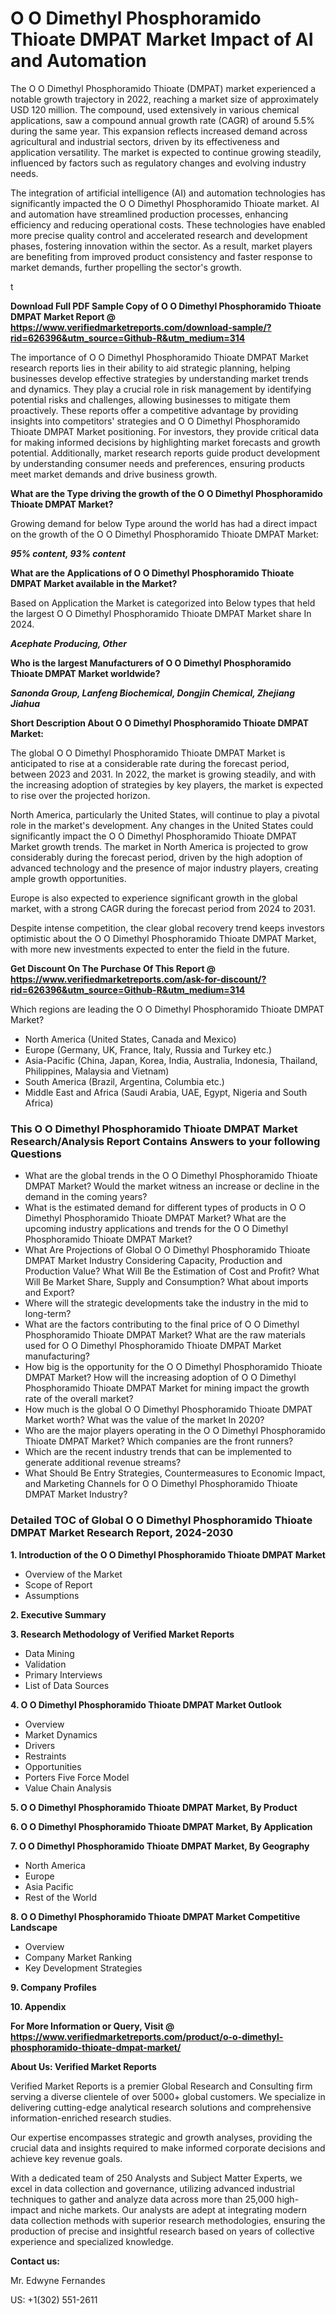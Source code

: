 <meta name="title" content="Global  O O Dimethyl Phosphoramido Thioate DMPAT Market Impact of AI and Automation"><meta name="description" content="  The O O Dimethyl Phosphoramido Thioate (DMPAT) market experienced a notable growth trajectory in 2022, reaching a market size of approximately USD 120 million. The c"><meta name="title" content=" O O Dimethyl Phosphoramido Thioate DMPAT Market Size, Share, Scope, Trends, Growth, Opportunities, Analysis, Forecast"> <h1>O O Dimethyl Phosphoramido Thioate DMPAT Market Impact of AI and Automation</h1> <p>The O O Dimethyl Phosphoramido Thioate (DMPAT) market experienced a notable growth trajectory in 2022, reaching a market size of approximately USD 120 million. The compound, used extensively in various chemical applications, saw a compound annual growth rate (CAGR) of around 5.5% during the same year. This expansion reflects increased demand across agricultural and industrial sectors, driven by its effectiveness and application versatility. The market is expected to continue growing steadily, influenced by factors such as regulatory changes and evolving industry needs.</p> <p>The integration of artificial intelligence (AI) and automation technologies has significantly impacted the O O Dimethyl Phosphoramido Thioate market. AI and automation have streamlined production processes, enhancing efficiency and reducing operational costs. These technologies have enabled more precise quality control and accelerated research and development phases, fostering innovation within the sector. As a result, market players are benefiting from improved product consistency and faster response to market demands, further propelling the sector's growth.</p> t</p><p id="" class=""><strong>Download Full PDF Sample Copy of O O Dimethyl Phosphoramido Thioate DMPAT Market Report @ <a href="https://www.verifiedmarketreports.com/download-sample/?rid=626396&utm_source=Github-R&utm_medium=314" target="_blank">https://www.verifiedmarketreports.com/download-sample/?rid=626396&utm_source=Github-R&utm_medium=314</a></strong></p><p>The importance of&nbsp;O O Dimethyl Phosphoramido Thioate DMPAT Market research reports lies in their ability to aid strategic planning, helping businesses develop effective strategies by understanding market trends and dynamics. They play a crucial role in risk management by identifying potential risks and challenges, allowing businesses to mitigate them proactively. These reports offer a competitive advantage by providing insights into competitors' strategies and O O Dimethyl Phosphoramido Thioate DMPAT Market positioning. For investors, they provide critical data for making informed decisions by highlighting market forecasts and growth potential. Additionally, market research reports guide product development by understanding consumer needs and preferences, ensuring products meet market demands and drive business growth.</p><p><strong>What are the&nbsp;Type driving the growth of the O O Dimethyl Phosphoramido Thioate DMPAT Market?</strong></p><p id="" class="">Growing demand for below Type around the world has had a direct impact on the growth of the O O Dimethyl Phosphoramido Thioate DMPAT Market:</p><em><strong>95% content, 93% content</strong></em></p><strong>What are the&nbsp;Applications&nbsp;of O O Dimethyl Phosphoramido Thioate DMPAT Market available in the Market?</strong></p><p id="" class="">Based on Application the Market is categorized into Below types that held the largest O O Dimethyl Phosphoramido Thioate DMPAT Market share In 2024.</p><em><strong>Acephate Producing, Other</strong></em></p><strong>Who is the largest Manufacturers of O O Dimethyl Phosphoramido Thioate DMPAT Market worldwide?</strong></p><p><em><strong>Sanonda Group, Lanfeng Biochemical, Dongjin Chemical, Zhejiang Jiahua</strong></em></p><p id="" class=""><strong>Short Description About O O Dimethyl Phosphoramido Thioate DMPAT Market:</strong></p><p>The global O O Dimethyl Phosphoramido Thioate DMPAT Market is anticipated to rise at a considerable rate during the forecast period, between 2023 and 2031. In 2022, the market is growing steadily, and with the increasing adoption of strategies by key players, the market is expected to rise over the projected horizon.</p><p>North America, particularly the United States, will continue to play a pivotal role in the market's development. Any changes in the United States could significantly impact the O O Dimethyl Phosphoramido Thioate DMPAT Market growth trends. The market in North America is projected to grow considerably during the forecast period, driven by the high adoption of advanced technology and the presence of major industry players, creating ample growth opportunities.</p><p>Europe is also expected to experience significant growth in the global market, with a strong CAGR during the forecast period from 2024 to 2031.</p><p>Despite intense competition, the clear global recovery trend keeps investors optimistic about the O O Dimethyl Phosphoramido Thioate DMPAT Market, with more new investments expected to enter the field in the future.</p><p id="" class=""><strong>Get Discount On The Purchase Of This Report @ <a href="https://www.verifiedmarketreports.com/ask-for-discount/?rid=626396&utm_source=Github-R&utm_medium=314" target="_blank">https://www.verifiedmarketreports.com/ask-for-discount/?rid=626396&utm_source=Github-R&utm_medium=314</a></strong></p>Which regions are leading the O O Dimethyl Phosphoramido Thioate DMPAT Market?</p><ul><li>North America (United States, Canada and Mexico)</li><li>Europe (Germany, UK, France, Italy, Russia and Turkey etc.)</li><li>Asia-Pacific (China, Japan, Korea, India, Australia, Indonesia, Thailand, Philippines, Malaysia and Vietnam)</li><li>South America (Brazil, Argentina, Columbia etc.)</li><li>Middle East and Africa (Saudi Arabia, UAE, Egypt, Nigeria and South Africa)</li></ul><h3 id="" class="">This O O Dimethyl Phosphoramido Thioate DMPAT Market Research/Analysis Report Contains Answers to your following Questions</h3><ul><li>What are the global trends in the O O Dimethyl Phosphoramido Thioate DMPAT Market? Would the market witness an increase or decline in the demand in the coming years?</li><li>What is the estimated demand for different types of products in O O Dimethyl Phosphoramido Thioate DMPAT Market? What are the upcoming industry applications and trends for the O O Dimethyl Phosphoramido Thioate DMPAT Market?</li><li>What Are Projections of Global O O Dimethyl Phosphoramido Thioate DMPAT Market Industry Considering Capacity, Production and Production Value? What Will Be the Estimation of Cost and Profit? What Will Be Market Share, Supply and Consumption? What about imports and Export?</li><li>Where will the strategic developments take the industry in the mid to long-term?</li><li>What are the factors contributing to the final price of O O Dimethyl Phosphoramido Thioate DMPAT Market? What are the raw materials used for O O Dimethyl Phosphoramido Thioate DMPAT Market manufacturing?</li><li>How big is the opportunity for the O O Dimethyl Phosphoramido Thioate DMPAT Market? How will the increasing adoption of O O Dimethyl Phosphoramido Thioate DMPAT Market for mining impact the growth rate of the overall market?</li><li>How much is the global O O Dimethyl Phosphoramido Thioate DMPAT Market worth? What was the value of the market In 2020?</li><li>Who are the major players operating in the O O Dimethyl Phosphoramido Thioate DMPAT Market? Which companies are the front runners?</li><li>Which are the recent industry trends that can be implemented to generate additional revenue streams?</li><li>What Should Be Entry Strategies, Countermeasures to Economic Impact, and Marketing Channels for O O Dimethyl Phosphoramido Thioate DMPAT Market Industry?</li></ul><h3 id="" class="">Detailed TOC of Global O O Dimethyl Phosphoramido Thioate DMPAT Market Research Report, 2024-2030</h3><p id="" class=""><strong>1. Introduction of the O O Dimethyl Phosphoramido Thioate DMPAT Market</strong></p><ul><li>Overview of the Market</li><li>Scope of Report</li><li>Assumptions</li></ul><p id="" class=""><strong>2. Executive Summary</strong></p><p id="" class=""><strong>3. Research Methodology of Verified Market Reports</strong></p><ul><li>Data Mining</li><li>Validation</li><li>Primary Interviews</li><li>List of Data Sources</li></ul><p id="" class=""><strong>4. O O Dimethyl Phosphoramido Thioate DMPAT Market Outlook</strong></p><ul><li>Overview</li><li>Market Dynamics</li><li>Drivers</li><li>Restraints</li><li>Opportunities</li><li>Porters Five Force Model</li><li>Value Chain Analysis</li></ul><p id="" class=""><strong>5. O O Dimethyl Phosphoramido Thioate DMPAT Market, By Product</strong></p><p id="" class=""><strong>6. O O Dimethyl Phosphoramido Thioate DMPAT Market, By Application</strong></p><p id="" class=""><strong>7. O O Dimethyl Phosphoramido Thioate DMPAT Market, By Geography</strong></p><ul><li>North America</li><li>Europe</li><li>Asia Pacific</li><li>Rest of the World</li></ul><p id="" class=""><strong>8. O O Dimethyl Phosphoramido Thioate DMPAT Market Competitive Landscape</strong></p><ul><li>Overview</li><li>Company Market Ranking</li><li>Key Development Strategies</li></ul><p id="" class=""><strong>9. Company Profiles</strong></p><p id="" class=""><strong>10. Appendix</strong></p><p id="" class=""><strong>For More Information or Query, Visit @ <a href="https://www.verifiedmarketreports.com/product/o-o-dimethyl-phosphoramido-thioate-dmpat-market/" target="_blank">https://www.verifiedmarketreports.com/product/o-o-dimethyl-phosphoramido-thioate-dmpat-market/</a></strong></p><p id="" class=""><strong>About Us: Verified Market Reports</strong></p><p id="" class="">Verified Market Reports is a premier Global Research and Consulting firm serving a diverse clientele of over 5000+ global customers. We specialize in delivering cutting-edge analytical research solutions and comprehensive information-enriched research studies.</p><p id="" class="">Our expertise encompasses strategic and growth analyses, providing the crucial data and insights required to make informed corporate decisions and achieve key revenue goals.</p><p id="" class="">With a dedicated team of 250 Analysts and Subject Matter Experts, we excel in data collection and governance, utilizing advanced industrial techniques to gather and analyze data across more than 25,000 high-impact and niche markets. Our analysts are adept at integrating modern data collection methods with superior research methodologies, ensuring the production of precise and insightful research based on years of collective experience and specialized knowledge.</p><p id="" class=""><strong>Contact us:</strong></p><p id="" class="">Mr. Edwyne Fernandes</p><p id="" class="">US: +1(302) 551-2611</p>